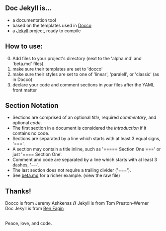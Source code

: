Doc Jekyll is...
------------
* a documentation tool
* based on the templates used in [Docco](http://jashkenas.github.io/docco/)
* a [Jekyll](http://jekyllrb.com/) project, ready to compile


How to use:
-------------
0. Add files to your project's directory (next to the 'alpha.md' and 'beta.md' files).
1. make sure their templates are set to 'docco'
2. make sure their styles are set to one of 'linear', 'paralell', or 'classic' (as in Docco)
3. declare your code and comment sections in your files after the YAML front matter

Section Notation
---------------
* Sections are comprised of an optional _title_, required _commentary_, and optional _code_.
* The first section in a document is considered the _introduction_ if it contains no code.
* Sections are separated by a line which starts with at least 3 equal signs, '==='.
* A section may contain a title inline, such as '===== Section One ===' or just '==== Section One'.
* Comment and code are separated by a line which starts with at least 3 dashes, '---'.
* The last section does not require a trailing divider ('===').
* See [beta.md](https://raw.github.com/UnquietCode/doc-jekyll/master/beta.md) for a richer example. (view the raw file)

## Thanks!
Docco is from Jeremy Ashkenas **//** Jekyll is from Tom Preston-Werner  
Doc Jekyll is from [Ben Fagin](https://github.com/UnquietCode)
  
&nbsp;  
Peace, love, and code.
